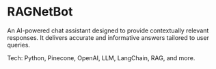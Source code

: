 # RAGNetBot

An AI-powered chat assistant designed to provide contextually relevant responses. It delivers accurate and informative answers tailored to user queries.

Tech: Python, Pinecone, OpenAI, LLM, LangChain, RAG, and more.

